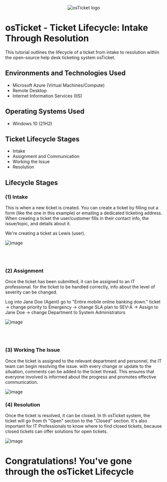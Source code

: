 <p align="center">
<img src="https://i.imgur.com/Clzj7Xs.png" alt="osTicket logo"/>
</p>

<h1>osTicket - Ticket Lifecycle: Intake Through Resolution</h1>
This tutorial outlines the lifecycle of a ticket from intake to resolution within the open-source help desk ticketing system osTicket.<br />



<h2>Environments and Technologies Used</h2>

- Microsoft Azure (Virtual Machines/Compute)
- Remote Desktop
- Internet Information Services (IIS)

<h2>Operating Systems Used </h2>

- Windows 10</b> (21H2)

<h2>Ticket Lifecycle Stages</h2>

- Intake
- Assignment and Communication
- Working the Issue
- Resolution

<h2>Lifecycle Stages</h2>

<h3>(1) Intake</h3>    

This is when a new ticket is created.  You can create a ticket by filling out a form (like the one in this example) or emailing a dedicated ticketing address.  When creating a ticket the user/customer fills in their contact info, the issue/topic, and details about it.   

We're creating a ticket as Lewis (user).     
   
![image](https://github.com/user-attachments/assets/33fb9996-d90a-4366-b493-4dcfb8956056)   
   

<br>
<br>

<h3>(2) Assignment</h3>   

Once the ticket has been submitted, it can be assigned to an IT professional. for the ticket to be handled correctly, info about the level of severity can be changed.      

Log into Jane Doe (Agent) go to "Entire mobile online banking down." ticket -> change priority to Emergency -> change SLA plan to SEV-A -> Assign to Jane Doe -> change Department to System Administrators   

![image](https://github.com/user-attachments/assets/6d51f0f3-188f-43d9-8987-7a56bd63cc24)   

<br>
<br>

<h3>(3) Working The Issue</h3>   

Once the ticket is assigned to the relevant department and personnel, the IT team can begin resolving the issue.  with every change or update to the situation, comments can be added to the ticket thread.  This ensures that everyone involved is informed about the progress and promotes effective communication.    

![image](https://github.com/user-attachments/assets/dc7a33f5-e471-45a6-baa7-428386894df8)   

<h3>(4) Resolution</h3>  

Once the ticket is resolved, it can be closed.  In th osTicket system, the ticket will go from th "Open" section to the "Closed" section.  It's also important for IT Professionals to know where to find closed tickets, because closed tickets can offer solutions for open tickets.   

![image](https://github.com/user-attachments/assets/c8149e60-d600-469d-9d8b-e55662f74ee4)   

<h1>Congratulations! You've gone through the osTicket Lifecycle</h1>  

